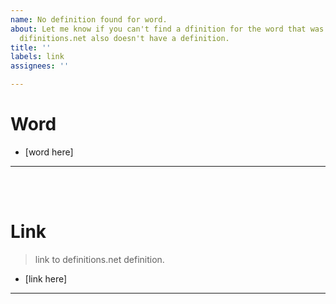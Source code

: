 ```yaml
---
name: No definition found for word.
about: Let me know if you can't find a dfinition for the word that was used or if
  difinitions.net also doesn't have a definition.
title: ''
labels: link
assignees: ''

---
```


# Word
- [word here]
__ __

<br>
<br>

# Link
> link to definitions.net definition.
- [link here]

__ __

